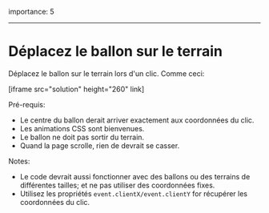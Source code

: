 importance: 5

---

# Déplacez le ballon sur le terrain

Déplacez le ballon sur le terrain lors d'un clic. Comme ceci:

[iframe src="solution" height="260" link]

Pré-requis:

- Le centre du ballon derait arriver exactement aux coordonnées du clic.
- Les animations CSS sont bienvenues.
- Le ballon ne doit pas sortir du terrain.
- Quand la page scrolle, rien de devrait se casser.

Notes:

- Le code devrait aussi fonctionner avec des ballons ou des terrains de différentes tailles; et ne pas utiliser des coordonnées fixes.
- Utilisez les propriétés `event.clientX/event.clientY` for récupérer les coordonnées du clic.
